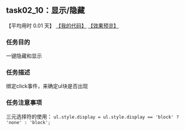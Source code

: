 ## task02_10：显示/隐藏

【平均用时 0.01 天】
[【我的代码】](https://github.com/wangsiyuan233/MyDemo/blob/master/task02/10/task02_10.html)
[【效果预览】](https://wangsiyuan233.cn/MyDemo/task02/10/task02_10.html)

### 任务目的
一键隐藏和显示

### 任务描述
绑定click事件，来确定ul块是否出现

### 任务注意事项
三元选择符的使用：
`ul.style.display = ul.style.display == 'block' ? 'none' : 'block';`









